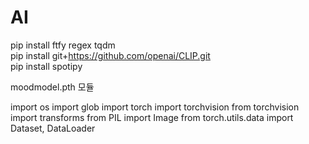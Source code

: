 # AI

pip install ftfy regex tqdm\
pip install git+https://github.com/openai/CLIP.git \
pip install spotipy

moodmodel.pth 모듈

import os
import glob
import torch
import torchvision
from torchvision import transforms
from PIL import Image
from torch.utils.data import Dataset, DataLoader
